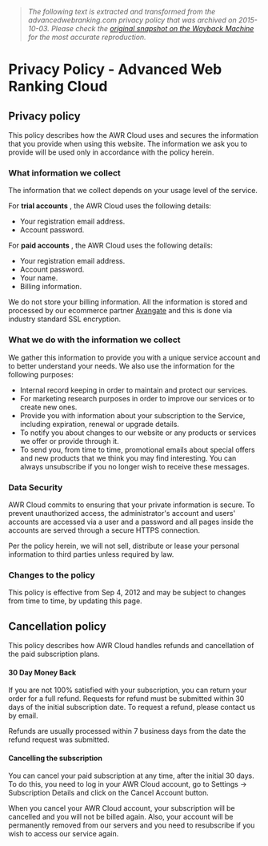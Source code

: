 > *The following text is extracted and transformed from the advancedwebranking.com privacy policy that was archived on 2015-10-03. Please check the [original snapshot on the Wayback Machine](https://web.archive.org/web/20151003080313id_/http%3A//www.advancedwebranking.com/online/privacy.html) for the most accurate reproduction.*

# Privacy Policy - Advanced Web Ranking Cloud

##  Privacy policy

This policy describes how the AWR Cloud uses and secures the information that you provide when using this website. The information we ask you to provide will be used only in accordance with the policy herein.

### What information we collect

The information that we collect depends on your usage level of the service.

For **trial accounts** , the AWR Cloud uses the following details:  


  * Your registration email address.
  * Account password.



For **paid accounts** , the AWR Cloud uses the following details:  


  * Your registration email address.
  * Account password.
  * Your name.
  * Billing information.



We do not store your billing information. All the information is stored and processed by our ecommerce partner [Avangate](http://www.avangate.com/online-payment-solutions/) and this is done via industry standard SSL encryption.

### What we do with the information we collect

We gather this information to provide you with a unique service account and to better understand your needs. We also use the information for the following purposes: 

  * Internal record keeping in order to maintain and protect our services.
  * For marketing research purposes in order to improve our services or to create new ones.
  * Provide you with information about your subscription to the Service, including expiration, renewal or upgrade details. 
  * To notify you about changes to our website or any products or services we offer or provide through it.
  * To send you, from time to time, promotional emails about special offers and new products that we think you may find interesting. You can always unsubscribe if you no longer wish to receive these messages. 



### Data Security 

AWR Cloud commits to ensuring that your private information is secure. To prevent unauthorized access, the administrator's account and users' accounts are accessed via a user and a password and all pages inside the accounts are served through a secure HTTPS connection.

Per the policy herein, we will not sell, distribute or lease your personal information to third parties unless required by law.

### Changes to the policy

This policy is effective from Sep 4, 2012 and may be subject to changes from time to time, by updating this page.

##  Cancellation policy 

This policy describes how AWR Cloud handles refunds and cancellation of the paid subscription plans.

#### 30 Day Money Back

If you are not 100% satisfied with your subscription, you can return your order for a full refund. Requests for refund must be submitted within 30 days of the initial subscription date. To request a refund, please contact us by email.

Refunds are usually processed within 7 business days from the date the refund request was submitted.

#### Cancelling the subscription 

You can cancel your paid subscription at any time, after the initial 30 days. To do this, you need to log in your AWR Cloud account, go to Settings -> Subscription Details and click on the Cancel Account button.

When you cancel your AWR Cloud account, your subscription will be cancelled and you will not be billed again. Also, your account will be permanently removed from our servers and you need to resubscribe if you wish to access our service again.
